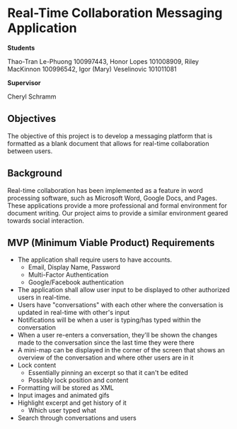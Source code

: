 # Real-Time Collaboration Messaging Application
**Students**

Thao-Tran Le-Phuong 100997443, Honor Lopes 101008909, Riley MacKinnon 100996542, Igor (Mary) Veselinovic 101011081

**Supervisor**

Cheryl Schramm

## Objectives
The objective of this project is to develop a messaging platform that is formatted as a blank document that allows for 
real-time collaboration between users.

## Background
Real-time collaboration has been implemented as a feature in word processing software, such as Microsoft Word, Google Docs, and 
Pages. These applications provide a more professional and formal environment for document writing. Our project aims to provide
a similar environment geared towards social interaction.

## MVP (Minimum Viable Product) Requirements
* The application shall require users to have accounts.
  * Email, Display Name, Password
  * Multi-Factor Authentication
  * Google/Facebook authentication
* The application shall allow user input to be displayed to other authorized users in real-time.
* Users have "conversations" with each other where the conversation is updated in real-time with other's input
* Notifications will be when a user is typing/has typed within the conversation
* When a user re-enters a conversation, they'll be shown the changes made to the conversation since the last time they were 
there
* A mini-map can be displayed in the corner of the screen that shows an overview of the conversation and where other users are 
in it 
* Lock content
  * Essentially pinning an excerpt so that it can't be edited
  * Possibly lock position and content
* Formatting will be stored as XML
* Input images and animated gifs
* Highlight excerpt and get history of it
  * Which user typed what
* Search through conversations and users
